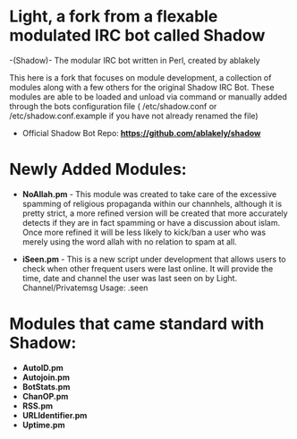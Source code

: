 # Light, a fork from a flexable modulated IRC bot called Shadow

-(Shadow)- The modular IRC bot written in Perl, created by ablakely 

This here is a fork that focuses on module development, a collection of modules along with a few others for the original Shadow IRC Bot. These modules are able to be loaded and unload via command or manually added through the bots configuration file ( /etc/shadow.conf or /etc/shadow.conf.example if you have not already renamed the file)

- Official Shadow Bot Repo:<b> https://github.com/ablakely/shadow </b>

# Newly Added Modules:

- <b>NoAllah.pm</b> - This module was created to take care of the excessive spamming of religious propaganda within our channhels, although it is pretty strict, a more refined version will be created that more accurately detects if they are in fact spamming or have a discussion about islam. Once more refined it will be less likely to kick/ban a user who was merely using the word allah with no relation to spam at all.

- <b>iSeen.pm</b> - This is a new script under development that allows users to check when other frequent users were last online. It will provide the time, date and channel the user was last seen on by Light. Channel/Privatemsg Usage: .seen <nickname> 

# Modules that came standard with Shadow:

- <b>AutoID.pm</b>
- <b>Autojoin.pm</b>
- <b>BotStats.pm</b>
- <b>ChanOP.pm</b>
- <b>RSS.pm</b>
- <b>URLIdentifier.pm</b> 
- <b>Uptime.pm</b>
